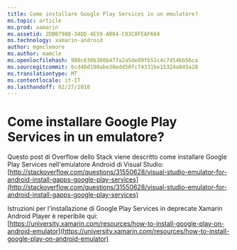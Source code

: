 ```yaml
---
title: Come installare Google Play Services in un emulatore?
ms.topic: article
ms.prod: xamarin
ms.assetid: 2DBB7988-34DD-4E59-AB84-C83C8FEAF604
ms.technology: xamarin-android
author: mgmclemore
ms.author: mamcle
ms.openlocfilehash: 980c630b380b477a2a5de89fb51c4c7d54bb56ca
ms.sourcegitcommit: 6cd40d190abe38edd50fc74331be15324a845a28
ms.translationtype: MT
ms.contentlocale: it-IT
ms.lasthandoff: 02/27/2018
---
```

# <a name="how-do-i-install-google-play-services-in-an-emulator"></a>Come installare Google Play Services in un emulatore?

Questo post di Overflow dello Stack viene descritto come installare Google Play Services nell'emulatore Android di Visual Studio: [http://stackoverflow.com/questions/31550628/visual-studio-emulator-for-android-install-gapps-google-play-services](http://stackoverflow.com/questions/31550628/visual-studio-emulator-for-android-install-gapps-google-play-services)

Istruzioni per l'installazione di Google Play Services in deprecate Xamarin Android Player è reperibile qui: [https://university.xamarin.com/resources/how-to-install-google-play-on-android-emulator](https://university.xamarin.com/resources/how-to-install-google-play-on-android-emulator)
